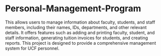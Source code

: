 # Personal-Management-Program

This allows users to manage information about faculty, students, and staff members, including their names, IDs, departments, and other relevant details. It offers features such as adding and printing faculty, student, and staff information, generating tuition invoices for students, and creating reports. This project is designed to provide a comprehensive management system for UCF personnel.
